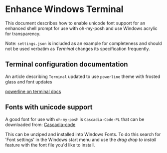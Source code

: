 # Enhance Windows Terminal

This document describes how to enable unicode font support for an enhanced shell prompt for use with oh-my-posh and use Windows acrylic for transparency.

Note: `settings.json` is included as an example for completeness and should not be used verbatim as _Terminal_ changes its specification frequently.

## Terminal configuration documentation

An article describing `Terminal` updated to use `powerline` theme with frosted glass and font updates

[powerline on terminal docs](https://docs.microsoft.com/en-gb/windows/terminal/custom-terminal-gallery/powerline-in-powershell)

## Fonts with unicode support

A good font for use with `oh-my-posh` is `Cascadia-Code-PL` that can be downloaded from: 
[Cascadia-code](https://github.com/microsoft/cascadia-code/releases)

This can be unziped and installed into Windows Fonts. To do this search for 'Font settings' in the Windows start menu and use the _drag drop to install_ feature with the font file you'd like to install.
